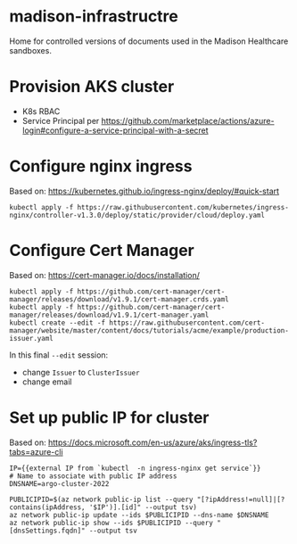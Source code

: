 # madison-infrastructre
Home for controlled versions of documents used in the Madison Healthcare sandboxes.

# Provision AKS cluster

* K8s RBAC
* Service Principal per https://github.com/marketplace/actions/azure-login#configure-a-service-principal-with-a-secret

# Configure nginx ingress

Based on: https://kubernetes.github.io/ingress-nginx/deploy/#quick-start

```
kubectl apply -f https://raw.githubusercontent.com/kubernetes/ingress-nginx/controller-v1.3.0/deploy/static/provider/cloud/deploy.yaml
```

# Configure Cert Manager

Based on: https://cert-manager.io/docs/installation/

```
kubectl apply -f https://github.com/cert-manager/cert-manager/releases/download/v1.9.1/cert-manager.crds.yaml
kubectl apply -f https://github.com/cert-manager/cert-manager/releases/download/v1.9.1/cert-manager.yaml
kubectl create --edit -f https://raw.githubusercontent.com/cert-manager/website/master/content/docs/tutorials/acme/example/production-issuer.yaml
```

In this final `--edit` session:

* change `Issuer` to `ClusterIssuer`
* change email

# Set up public IP for cluster

Based on: https://docs.microsoft.com/en-us/azure/aks/ingress-tls?tabs=azure-cli



```
IP={{external IP from `kubectl  -n ingress-nginx get service`}}
# Name to associate with public IP address
DNSNAME=argo-cluster-2022

PUBLICIPID=$(az network public-ip list --query "[?ipAddress!=null]|[?contains(ipAddress, '$IP')].[id]" --output tsv)
az network public-ip update --ids $PUBLICIPID --dns-name $DNSNAME
az network public-ip show --ids $PUBLICIPID --query "[dnsSettings.fqdn]" --output tsv
```
